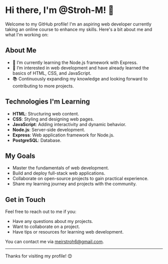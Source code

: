 # Hi there, I'm @Stroh-M! 👋

Welcome to my GitHub profile! I'm an aspiring web developer currently taking an online course to enhance my skills. Here's a bit about me and what I'm working on:

## About Me

- 🌱 I’m currently learning the Node.js framework with Express.
- 👀 I’m interested in web development and have already learned the basics of HTML, CSS, and JavaScript.
- 📚 Continuously expanding my knowledge and looking forward to contributing to more projects.

## Technologies I'm Learning

- **HTML**: Structuring web content.
- **CSS**: Styling and designing web pages.
- **JavaScript**: Adding interactivity and dynamic behavior.
- **Node.js**: Server-side development.
- **Express**: Web application framework for Node.js.
- **PostgreSQL**: Database. 

## My Goals

- Master the fundamentals of web development.
- Build and deploy full-stack web applications.
- Collaborate on open-source projects to gain practical experience.
- Share my learning journey and projects with the community.

## Get in Touch

Feel free to reach out to me if you:

- Have any questions about my projects.
- Want to collaborate on a project.
- Have tips or resources for learning web development.

You can contact me via [meirstroh6@gmail.com](mailto:meirstroh6@gmail.com).

---

Thanks for visiting my profile! 😊
  
<!---
Stroh-M/Stroh-M is a ✨ special ✨ repository because its `README.md` (this file) appears on your GitHub profile.
You can click the Preview link to take a look at your changes.
--->
